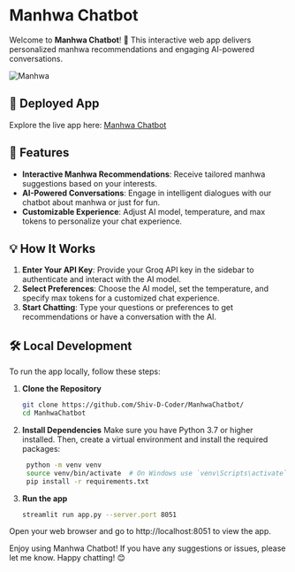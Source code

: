 # Manhwa Chatbot

Welcome to **Manhwa Chatbot**! 🌟 This interactive web app delivers personalized manhwa recommendations and engaging AI-powered conversations.

![Manhwa](https://madakiba.com/files/child_tree_product_categories/2023/11/13/MANHWA.png)
## 📍 Deployed App

Explore the live app here: [Manhwa Chatbot](https://manhwa-chatbot.streamlit.app/)

## 🚀 Features

- **Interactive Manhwa Recommendations**: Receive tailored manhwa suggestions based on your interests.
- **AI-Powered Conversations**: Engage in intelligent dialogues with our chatbot about manhwa or just for fun.
- **Customizable Experience**: Adjust AI model, temperature, and max tokens to personalize your chat experience.

## 💡 How It Works

1. **Enter Your API Key**: Provide your Groq API key in the sidebar to authenticate and interact with the AI model.
2. **Select Preferences**: Choose the AI model, set the temperature, and specify max tokens for a customized chat experience.
3. **Start Chatting**: Type your questions or preferences to get recommendations or have a conversation with the AI.

## 🛠️ Local Development

To run the app locally, follow these steps:

1. **Clone the Repository**

   ```bash
   git clone https://github.com/Shiv-D-Coder/ManhwaChatbot/
   cd ManhwaChatbot
   ```
2. **Install Dependencies**
Make sure you have Python 3.7 or higher installed. Then, create a virtual environment and install the required packages:

   ```bash
    python -m venv venv
    source venv/bin/activate  # On Windows use `venv\Scripts\activate`
    pip install -r requirements.txt
    ```
3. **Run the app**

   ```bash
   streamlit run app.py --server.port 8051
   ```
Open your web browser and go to http://localhost:8051 to view the app.

Enjoy using Manhwa Chatbot! If you have any suggestions or issues, please let me know. Happy chatting! 😊
   
